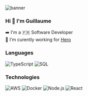 ![banner](https://c.tenor.com/SZDpf1j8bk0AAAAC/rin-shelter-oh-no.gif)

### Hi 👋 I'm Guillaume 
➡️ I'm a 🇫🇷 Software Developer  
🚀 I'm curently working for [Hero](https://www.hero.fr/)

### Languages

![TypeScript](https://img.shields.io/badge/-TypeScript-000?&logo=TypeScript)
![SQL](https://img.shields.io/badge/-SQL-000?&logo=MySQL)

### Technologies

![AWS](https://img.shields.io/badge/-AWS-000?&logo=Amazon-AWS&logoColor=F90)
![Docker](https://img.shields.io/badge/-Docker-000?&logo=Docker)
![Node.js](https://img.shields.io/badge/-Node.js-000?&logo=node.js)
![React](https://img.shields.io/badge/-React-000?&logo=React)
